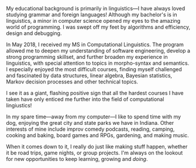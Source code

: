My educational background is primarily in linguistics—I have always loved studying grammar and foreign languages! Although my bachelor's is in linguistics, a minor in computer science opened my eyes to the amazing world of programming. I was swept off my feet by algorithms and efficiency, design and debugging.

In May 2018, I received my MS in Computational Linguistics. The program allowed me to deepen my understanding of software engineering, develop a strong programming skillset, and further broaden my experience in linguistics, with special attention to topics in morpho-syntax and semantics. I especially enjoyed the most difficult courses, finding myself challenged and fascinated by data structures, linear algebra, Bayesian statistics, Markov decision processes and other technical topics. 

I see it as a giant, flashing positive sign that all the hardest courses I have taken have only enticed me further into the field of computational lingiustics!

In my spare time—away from my computer—I like to spend time with my dog, enjoying the great city and state parks we have in Indiana. Other interests of mine include improv comedy podcasts, reading, camping, cooking and baking, board games and RPGs, gardening, and making music.

When it comes down to it, I really do just like making stuff happen, whether it be road trips, game nights, or group projects. I'm always on the lookout for new opportunities to keep learning, growing and *doing*. 
